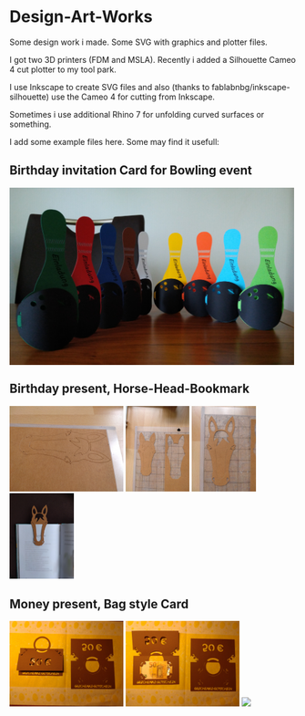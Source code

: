 # Design-Art-Works
Some design work i made. Some SVG with graphics and plotter files.

I got two 3D printers (FDM and MSLA). Recently i added a Silhouette Cameo 4 cut plotter to my tool park.

I use Inkscape to create SVG files and also (thanks to fablabnbg/inkscape-silhouette) use the Cameo 4 for cutting from Inkscape.

Sometimes i use additional Rhino 7 for unfolding curved surfaces or something.

I add some example files here. Some may find it usefull:

## Birthday invitation Card for Bowling event

<img src="Bowling.jpg" width="500" align="center"> 

## Birthday present, Horse-Head-Bookmark
<p align="left"> 
<img src="IMG_20230311_094118.jpg" height="150"> 
<img src="IMG_20230311_094206.jpg" height="150"> 
<img src="IMG_20230311_094519.jpg" height="150"> 
<img src="IMG_20230311_095243.jpg "height="150"> 
</p>

## Money present, Bag style Card
<p align="left"> 
<img src="IMG_20230326_210605.jpg" height="150"> 
<img src="IMG_20230326_210627.jpg" height="150"> 
<img src="IMG_20230326_210701.jpg" height="150"> 
</p>
